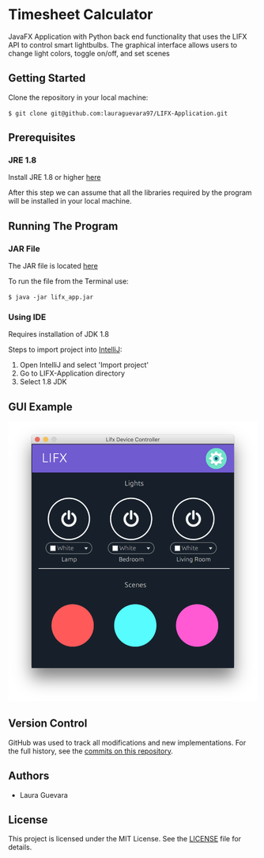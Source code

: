 # Timesheet Calculator

JavaFX Application with Python back end functionality that uses the LIFX API to control smart lightbulbs. The graphical interface allows users to change light colors, toggle on/off, and set scenes

## Getting Started

Clone the repository in your local machine:

`$ git clone git@github.com:lauraguevara97/LIFX-Application.git`

## Prerequisites

### JRE 1.8 

Install JRE 1.8 or higher [here](http://www.java.com/download)

After this step we can assume that all the libraries required by the program will be installed in your local machine.

## Running The Program

### JAR File

The JAR file is located [here](lifx_app.jar)

To run the file from the Terminal use:

`$ java -jar lifx_app.jar `

### Using IDE

Requires installation of JDK 1.8

Steps to import project into [IntelliJ](https://www.jetbrains.com/idea/download/):
1. Open IntelliJ and select 'Import project'
2. Go to LIFX-Application directory
3. Select 1.8 JDK

## GUI Example
![alt text](Resources/screenshot.png)

## Version Control

GitHub was used to track all modifications and new implementations. For the full history, see the [commits on this repository](https://github.com/lauraguevara97/LIFX-Application/commits/master).

## Authors

* Laura Guevara

## License

This project is licensed under the MIT License. See the [LICENSE](LICENSE.md) file for details.
